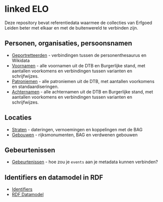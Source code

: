 # linked ELO

Deze repository bevat referentiedata waarmee de collecties van Erfgoed Leiden beter met elkaar en met de buitenwereld te verbinden zijn.

## Personen, organisaties, persoonsnamen

- [Geportretteerden](geportretteerden) - verbindingen tussen de personenthesaurus en Wikidata
- [Voornamen](voornamen) - alle voornamen uit de DTB en Burgerlijke stand, met aantallen voorkomens en verbindingen tussen varianten en schrijfwijzes.
- [Patroniemen](patroniemen) - alle patroniemen uit de DTB, met aantallen voorkomens en standaardiseringen.
- [Achternamen](achternamen) - alle achternamen uit de DTB en Burgerlijke stand, met aantallen voorkomens en verbindingen tussen varianten en schrijfwijzes.

## Locaties

- [Straten](straten) - dateringen, vernoemingen en koppelingen met de BAG
- [Gebouwen](gebouwen) - rijksmonumenten, BAG en verdwenen gebouwen

## Gebeurtenissen

- [Gebeurtenissen](gebeurtenissen) - hoe zou je `events` aan je metadata kunnen verbinden?


## Identifiers en datamodel in RDF

- [Identifiers](identifiers)
- [RDF Datamodel](rdfmodel)
